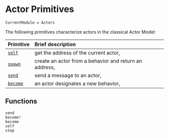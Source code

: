 # Actor Primitives

```@meta
CurrentModule = Actors
```

The following primitives characterize actors in the classical Actor Model:

| Primitive             | Brief description            |
|:----------------------|:-----------------------------|
| [`self`](@ref) | get the address of the current actor, |
| [`spawn`](@ref) | create an actor from a behavior and return an address, |
| [`send`](@ref) | send a message to an actor, |
| [`become`](@ref) | an actor designates a new behavior, |

## Functions

```@docs
send
become!
become
self
stop
```

